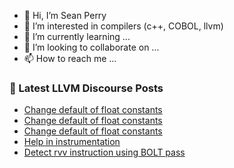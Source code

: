 - 👋 Hi, I’m Sean Perry
- 👀 I’m interested in compilers (c++, COBOL, llvm)
- 🌱 I’m currently learning ...
- 💞️ I’m looking to collaborate on ...
- 📫 How to reach me ...

<!---
s66perry/s66perry is a ✨ special ✨ repository because its `README.md` (this file) appears on your GitHub profile.
You can click the Preview link to take a look at your changes.
--->
### 📕 Latest LLVM Discourse Posts

<!-- DISCOURSE-LLVM:START -->
- [Change default of float constants](https://discourse.llvm.org/t/change-default-of-float-constants/76923#post_3)
- [Change default of float constants](https://discourse.llvm.org/t/change-default-of-float-constants/76923#post_2)
- [Change default of float constants](https://discourse.llvm.org/t/change-default-of-float-constants/76923#post_1)
- [Help in instrumentation](https://discourse.llvm.org/t/help-in-instrumentation/76921#post_2)
- [Detect rvv instruction using BOLT pass](https://discourse.llvm.org/t/detect-rvv-instruction-using-bolt-pass/76799#post_3)
<!-- DISCOURSE-LLVM:END -->
